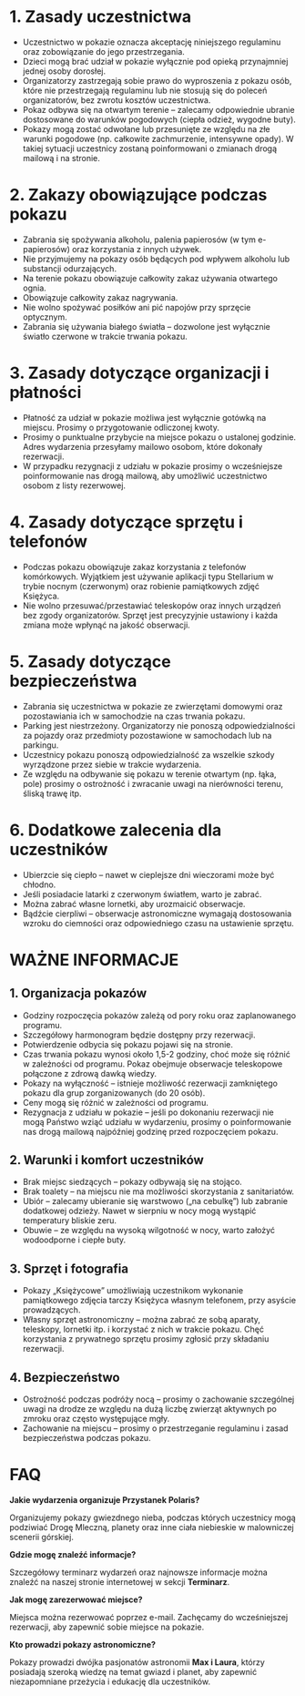 # 1. Zasady uczestnictwa

- Uczestnictwo w pokazie oznacza akceptację niniejszego regulaminu oraz zobowiązanie do jego przestrzegania.
- Dzieci mogą brać udział w pokazie wyłącznie pod opieką przynajmniej jednej osoby dorosłej.
- Organizatorzy zastrzegają sobie prawo do wyproszenia z pokazu osób, które nie przestrzegają regulaminu lub nie stosują się do poleceń organizatorów, bez zwrotu kosztów uczestnictwa.
- Pokaz odbywa się na otwartym terenie – zalecamy odpowiednie ubranie dostosowane do warunków pogodowych (ciepła odzież, wygodne buty).
- Pokazy mogą zostać odwołane lub przesunięte ze względu na złe warunki pogodowe (np. całkowite zachmurzenie, intensywne opady). W takiej sytuacji uczestnicy zostaną poinformowani o zmianach drogą mailową i na stronie.

# 2. Zakazy obowiązujące podczas pokazu

- Zabrania się spożywania alkoholu, palenia papierosów (w tym e-papierosów) oraz korzystania z innych używek.
- Nie przyjmujemy na pokazy osób będących pod wpływem alkoholu lub substancji odurzających.
- Na terenie pokazu obowiązuje całkowity zakaz używania otwartego ognia.
- Obowiązuje całkowity zakaz nagrywania.
- Nie wolno spożywać posiłków ani pić napojów przy sprzęcie optycznym.
- Zabrania się używania białego światła – dozwolone jest wyłącznie światło czerwone w trakcie trwania pokazu.

# 3. Zasady dotyczące organizacji i płatności

- Płatność za udział w pokazie możliwa jest wyłącznie gotówką na miejscu. Prosimy o przygotowanie odliczonej kwoty.
- Prosimy o punktualne przybycie na miejsce pokazu o ustalonej godzinie. Adres wydarzenia przesyłamy mailowo osobom, które dokonały rezerwacji.
- W przypadku rezygnacji z udziału w pokazie prosimy o wcześniejsze poinformowanie nas drogą mailową, aby umożliwić uczestnictwo osobom z listy rezerwowej.

# 4. Zasady dotyczące sprzętu i telefonów

- Podczas pokazu obowiązuje zakaz korzystania z telefonów komórkowych. Wyjątkiem jest używanie aplikacji typu Stellarium w trybie nocnym (czerwonym) oraz robienie pamiątkowych zdjęć Księżyca.
- Nie wolno przesuwać/przestawiać teleskopów oraz innych urządzeń bez zgody organizatorów. Sprzęt jest precyzyjnie ustawiony i każda zmiana może wpłynąć na jakość obserwacji.

# 5. Zasady dotyczące bezpieczeństwa

- Zabrania się uczestnictwa w pokazie ze zwierzętami domowymi oraz pozostawiania ich w samochodzie na czas trwania pokazu.
- Parking jest niestrzeżony. Organizatorzy nie ponoszą odpowiedzialności za pojazdy oraz przedmioty pozostawione w samochodach lub na parkingu.
- Uczestnicy pokazu ponoszą odpowiedzialność za wszelkie szkody wyrządzone przez siebie w trakcie wydarzenia.
- Ze względu na odbywanie się pokazu w terenie otwartym (np. łąka, pole) prosimy o ostrożność i zwracanie uwagi na nierówności terenu, śliską trawę itp.

# 6. Dodatkowe zalecenia dla uczestników

- Ubierzcie się ciepło – nawet w cieplejsze dni wieczorami może być chłodno.
- Jeśli posiadacie latarki z czerwonym światłem, warto je zabrać.
- Można zabrać własne lornetki, aby urozmaicić obserwacje.
- Bądźcie cierpliwi – obserwacje astronomiczne wymagają dostosowania wzroku do ciemności oraz odpowiedniego czasu na ustawienie sprzętu.

# WAŻNE INFORMACJE

## 1. Organizacja pokazów

- Godziny rozpoczęcia pokazów zależą od pory roku oraz zaplanowanego programu.
- Szczegółowy harmonogram będzie dostępny przy rezerwacji.
- Potwierdzenie odbycia się pokazu pojawi się na stronie.
- Czas trwania pokazu wynosi około 1,5-2 godziny, choć może się różnić w zależności od programu. Pokaz obejmuje obserwacje teleskopowe połączone z zdrową dawką wiedzy.
- Pokazy na wyłączność – istnieje możliwość rezerwacji zamkniętego pokazu dla grup zorganizowanych (do 20 osób).
- Ceny mogą się różnić w zależności od programu.
- Rezygnacja z udziału w pokazie – jeśli po dokonaniu rezerwacji nie mogą Państwo wziąć udziału w wydarzeniu, prosimy o poinformowanie nas drogą mailową najpóźniej godzinę przed rozpoczęciem pokazu.

## 2. Warunki i komfort uczestników

- Brak miejsc siedzących – pokazy odbywają się na stojąco.
- Brak toalety – na miejscu nie ma możliwości skorzystania z sanitariatów.
- Ubiór – zalecamy ubieranie się warstwowo („na cebulkę”) lub zabranie dodatkowej odzieży. Nawet w sierpniu w nocy mogą wystąpić temperatury bliskie zeru.
- Obuwie – ze względu na wysoką wilgotność w nocy, warto założyć wodoodporne i ciepłe buty.

## 3. Sprzęt i fotografia

- Pokazy „Księżycowe” umożliwiają uczestnikom wykonanie pamiątkowego zdjęcia tarczy Księżyca własnym telefonem, przy asyście prowadzących.
- Własny sprzęt astronomiczny – można zabrać ze sobą aparaty, teleskopy, lornetki itp. i korzystać z nich w trakcie pokazu. Chęć korzystania z prywatnego sprzętu prosimy zgłosić przy składaniu rezerwacji.

## 4. Bezpieczeństwo

- Ostrożność podczas podróży nocą – prosimy o zachowanie szczególnej uwagi na drodze ze względu na dużą liczbę zwierząt aktywnych po zmroku oraz często występujące mgły.
- Zachowanie na miejscu – prosimy o przestrzeganie regulaminu i zasad bezpieczeństwa podczas pokazu.

# FAQ

**Jakie wydarzenia organizuje Przystanek Polaris?**

Organizujemy pokazy gwiezdnego nieba, podczas których uczestnicy mogą podziwiać Drogę Mleczną, planety oraz inne ciała niebieskie w malowniczej scenerii górskiej.

**Gdzie mogę znaleźć informacje?**

Szczegółowy terminarz wydarzeń oraz najnowsze informacje można znaleźć na naszej stronie internetowej w sekcji **Terminarz**.

**Jak mogę zarezerwować miejsce?**

Miejsca można rezerwować poprzez e-mail. Zachęcamy do wcześniejszej rezerwacji, aby zapewnić sobie miejsce na pokazie.

**Kto prowadzi pokazy astronomiczne?**

Pokazy prowadzi dwójka pasjonatów astronomii **Max i Laura**, którzy posiadają szeroką wiedzę na temat gwiazd i planet, aby zapewnić niezapomniane przeżycia i edukację dla uczestników.

